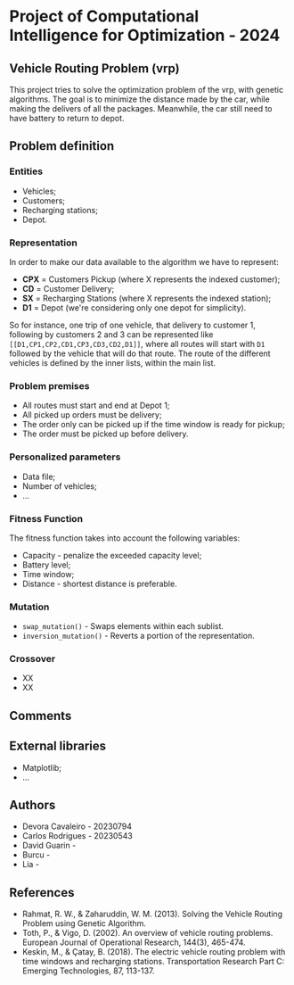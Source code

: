 # Project of Computational Intelligence for Optimization - 2024
## Vehicle Routing Problem (vrp)
This project tries to solve the optimization problem of the vrp, with genetic algorithms. The goal is to minimize the distance made by the car, while making the delivers of all the packages. Meanwhile, the car still need to have battery to return to depot.

## Problem definition
### Entities
* Vehicles;
* Customers;
* Recharging stations;
* Depot.

### Representation
In order to make our data available to the algorithm we have to represent:
* **CPX** = Customers Pickup (where X represents the indexed customer);
* **CD** = Customer Delivery;
* **SX** = Recharging Stations (where X represents the indexed station);
* **D1** = Depot (we're considering only one depot for simplicity).

So for instance, one trip of one vehicle, that delivery to customer 1, following by customers 2 and 3 can be represented like `[[D1,CP1,CP2,CD1,CP3,CD3,CD2,D1]]`, where all routes will start with `D1` followed by the vehicle that will do that route.
The route of the different vehicles is defined by the inner lists, within the main list.

### Problem premises
- All routes must start and end at Depot 1;
- All picked up orders must be delivery;
- The order only can be picked up if the time window is ready for pickup;
- The order must be picked up before delivery.

### Personalized parameters
* Data file;
* Number of vehicles;
* ...

### Fitness Function
The fitness function takes into account the following variables:
* Capacity - penalize the exceeded capacity level;
* Battery level;
* Time window;
* Distance - shortest distance is preferable.

### Mutation
* `swap_mutation()` - Swaps elements within each sublist.
* `inversion_mutation()` - Reverts a portion of the representation.

### Crossover
* XX
* XX

## Comments


## External libraries
* Matplotlib;
* ...

## Authors
* Devora Cavaleiro - 20230794
* Carlos Rodrigues - 20230543
* David Guarin -
* Burcu - 
* Lia -

## References
* Rahmat, R. W., & Zaharuddin, W. M. (2013). Solving the Vehicle Routing Problem using Genetic Algorithm. 
* Toth, P., & Vigo, D. (2002). An overview of vehicle routing problems. European Journal of Operational Research, 144(3), 465-474.
* Keskin, M., & Çatay, B. (2018). The electric vehicle routing problem with time windows and recharging stations. Transportation Research Part C: Emerging Technologies, 87, 113-137. 